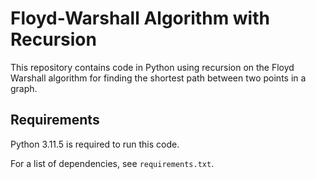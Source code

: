 # Floyd-Warshall Algorithm with Recursion

This repository contains code in Python using recursion on the Floyd Warshall algorithm for finding the shortest path between two points in a graph.

## Requirements

Python 3.11.5 is required to run this code.

For a list of dependencies, see `requirements.txt`.
